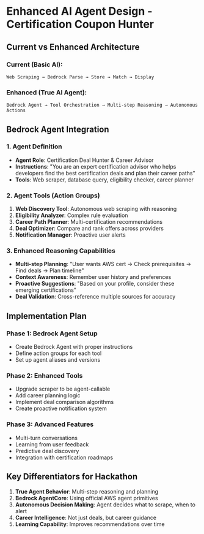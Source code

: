 # Enhanced AI Agent Design - Certification Coupon Hunter

## Current vs Enhanced Architecture

### Current (Basic AI):
```
Web Scraping → Bedrock Parse → Store → Match → Display
```

### Enhanced (True AI Agent):
```
Bedrock Agent → Tool Orchestration → Multi-step Reasoning → Autonomous Actions
```

## Bedrock Agent Integration

### 1. Agent Definition
- **Agent Role**: Certification Deal Hunter & Career Advisor
- **Instructions**: "You are an expert certification advisor who helps developers find the best certification deals and plan their career paths"
- **Tools**: Web scraper, database query, eligibility checker, career planner

### 2. Agent Tools (Action Groups)
1. **Web Discovery Tool**: Autonomous web scraping with reasoning
2. **Eligibility Analyzer**: Complex rule evaluation 
3. **Career Path Planner**: Multi-certification recommendations
4. **Deal Optimizer**: Compare and rank offers across providers
5. **Notification Manager**: Proactive user alerts

### 3. Enhanced Reasoning Capabilities
- **Multi-step Planning**: "User wants AWS cert → Check prerequisites → Find deals → Plan timeline"
- **Context Awareness**: Remember user history and preferences
- **Proactive Suggestions**: "Based on your profile, consider these emerging certifications"
- **Deal Validation**: Cross-reference multiple sources for accuracy

## Implementation Plan

### Phase 1: Bedrock Agent Setup
- Create Bedrock Agent with proper instructions
- Define action groups for each tool
- Set up agent aliases and versions

### Phase 2: Enhanced Tools
- Upgrade scraper to be agent-callable
- Add career planning logic
- Implement deal comparison algorithms
- Create proactive notification system

### Phase 3: Advanced Features
- Multi-turn conversations
- Learning from user feedback
- Predictive deal discovery
- Integration with certification roadmaps

## Key Differentiators for Hackathon

1. **True Agent Behavior**: Multi-step reasoning and planning
2. **Bedrock AgentCore**: Using official AWS agent primitives
3. **Autonomous Decision Making**: Agent decides what to scrape, when to alert
4. **Career Intelligence**: Not just deals, but career guidance
5. **Learning Capability**: Improves recommendations over time